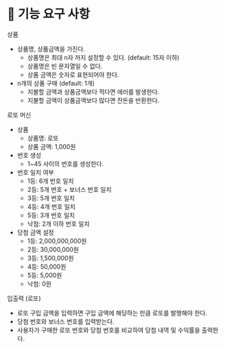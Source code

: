 # 🎯 기능 요구 사항

상품
- 상품명, 상품금액을 가진다.
  - 상품명은 최대 n자 까지 설정할 수 있다. (default: 15자 이하)
  - 상품명은 빈 문자열일 수 없다.
  - 상품 금액은 숫자로 표현되어야 한다.
- n개의 상품 구매 (default: 1개)
  - 지불할 금액과 상품금액보다 적다면 에러를 발생한다.
  - 지불할 금액이 상품금액보다 많다면 잔돈을 반환한다.

로또 머신
- 상품
  - 상품명: 로또
  - 상품 금액: 1,000원
- 번호 생성
  - 1~45 사이의 번호를 생성한다.
- 번호 일치 여부
  - 1등: 6개 번호 일치
  - 2등: 5개 번호 + 보너스 번호 일치
  - 3등: 5개 번호 일치
  - 4등: 4개 번호 일치
  - 5등: 3개 번호 일치
  - 낙첨: 2개 이하 번호 일치
- 당첨 금액 설정
  - 1등: 2,000,000,000원
  - 2등: 30,000,000원
  - 3등: 1,500,000원
  - 4등: 50,000원
  - 5등: 5,000원
  - 낙첨: 0원

입출력 (로또)
- 로또 구입 금액을 입력하면 구입 금액에 해당하는 만큼 로또를 발행해야 한다.
- 당첨 번호와 보너스 번호를 입력받는다.
- 사용자가 구매한 로또 번호와 당첨 번호를 비교하여 당첨 내역 및 수익률을 출력한다.

